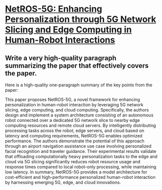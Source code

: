 # [NetROS-5G: Enhancing Personalization through 5G Network Slicing and Edge   Computing in Human-Robot Interactions](https://arxiv.org/abs/2312.06475)

## Write a very high-quality paragraph summarizing the paper that effectively covers the paper.

 Here is a high-quality one-paragraph summary of the key points from the paper:

This paper proposes NetROS-5G, a novel framework for enhancing personalization in human-robot interaction by leveraging 5G network slicing, edge computing, and cloud computing. Specifically, the authors design and implement a system architecture consisting of an autonomous robot connected over a dedicated 5G network slice to nearby edge computing resources and remote cloud servers. By intelligently distributing processing tasks across the robot, edge servers, and cloud based on latency and computing requirements, NetROS-5G enables optimized performance. The authors demonstrate the potential of this approach through an airport navigation assistance use case involving personalized facial recognition and traveler guidance. Their experimental results validate that offloading computationally heavy personalization tasks to the edge and cloud via 5G slicing significantly reduces robot resource usage and response times compared to local robot-only processing, while maintaining low latency. In summary, NetROS-5G provides a model architecture for cost-efficient and high-performance personalized human-robot interaction by harnessing emerging 5G, edge, and cloud innovations.

